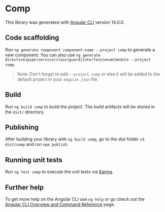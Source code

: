 # Comp

This library was generated with [Angular CLI](https://github.com/angular/angular-cli) version 14.0.0.

## Code scaffolding

Run `ng generate component component-name --project comp` to generate a new component. You can also use `ng generate directive|pipe|service|class|guard|interface|enum|module --project comp`.
> Note: Don't forget to add `--project comp` or else it will be added to the default project in your `angular.json` file. 

## Build

Run `ng build comp` to build the project. The build artifacts will be stored in the `dist/` directory.

## Publishing

After building your library with `ng build comp`, go to the dist folder `cd dist/comp` and run `npm publish`.

## Running unit tests

Run `ng test comp` to execute the unit tests via [Karma](https://karma-runner.github.io).

## Further help

To get more help on the Angular CLI use `ng help` or go check out the [Angular CLI Overview and Command Reference](https://angular.io/cli) page.
